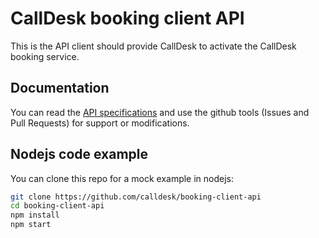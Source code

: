 CallDesk booking client API
==================

This is the API client should provide CallDesk to activate the CallDesk booking service.

Documentation
-----

  You can read the [API specifications](http://www.calldesk.fr/booking-client-api/) and use the github tools (Issues and Pull Requests) for support or modifications.

Nodejs code example
-------

  You can clone this repo for a mock example in nodejs:  
  ```bash
  git clone https://github.com/calldesk/booking-client-api  
  cd booking-client-api  
  npm install
  npm start
  ```
